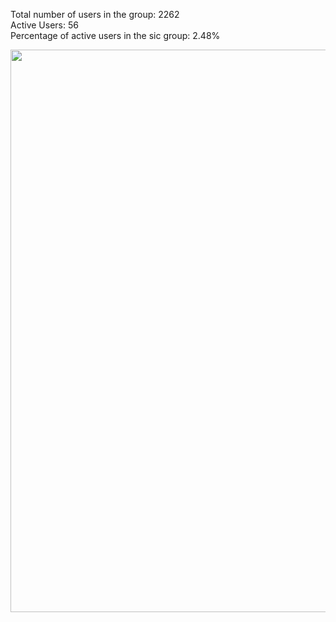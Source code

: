 Total number of users in the group: 2262  
Active Users: 56  
Percentage of active users in the sic group: 2.48%  
<p align="center">
<img src="https://cdn.rawgit.com/yulianasenok/xm/master/trav_group.png" width="900"> 
</p>
